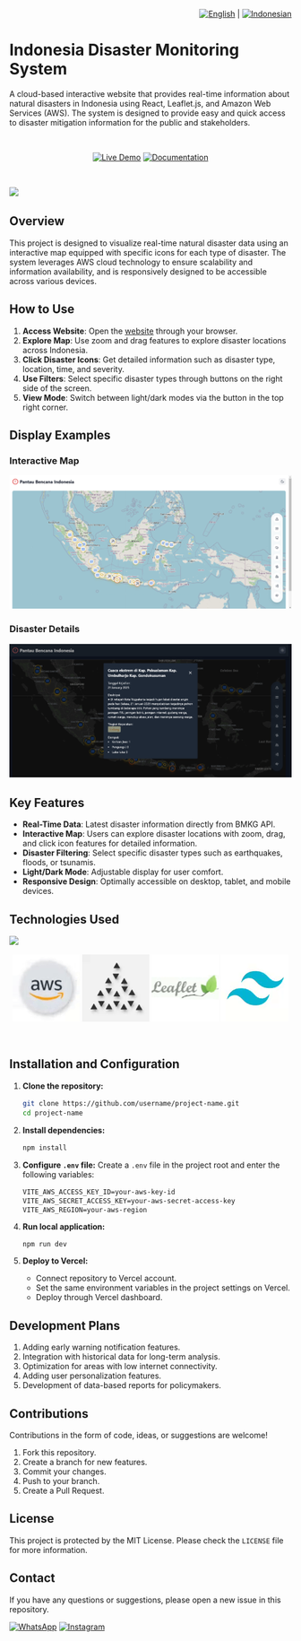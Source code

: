 <div align="right">

<a href="README.md"><img src="https://flagcdn.com/w40/gb.png" width="25" alt="English"></a> | 
<a href="README-ID.md"><img src="https://flagcdn.com/w40/id.png" width="20" alt="Indonesian"></a>

</div>

# Indonesia Disaster Monitoring System

A cloud-based interactive website that provides real-time information about natural disasters in Indonesia using React, Leaflet.js, and Amazon Web Services (AWS). The system is designed to provide easy and quick access to disaster mitigation information for the public and stakeholders.

<br>

<div align="center">

[![Live Demo](https://img.shields.io/badge/Live_Demo-00A4EF?style=for-the-badge&logo=web&logoColor=white)](https://zekia-map-bencana-indonesia.vercel.app/)  [![Documentation](https://img.shields.io/badge/Documentation-00A4EF?style=for-the-badge&logo=book&logoColor=white)](https://drive.google.com/file/d/1/documentation-link)

</div>

<br>

![](./readmemedia/preview.gif)

## Overview

This project is designed to visualize real-time natural disaster data using an interactive map equipped with specific icons for each type of disaster. The system leverages AWS cloud technology to ensure scalability and information availability, and is responsively designed to be accessible across various devices.

## How to Use

1. **Access Website**: Open the [website](https://zekia-map-bencana-indonesia.vercel.app/) through your browser.  
2. **Explore Map**: Use zoom and drag features to explore disaster locations across Indonesia.  
3. **Click Disaster Icons**: Get detailed information such as disaster type, location, time, and severity.  
4. **Use Filters**: Select specific disaster types through buttons on the right side of the screen.  
5. **View Mode**: Switch between light/dark modes via the button in the top right corner.

## Display Examples

### Interactive Map
![](./readmemedia/sslightmode.png)

### Disaster Details
![](./readmemedia/ssdetailbencana.png)

## Key Features

- **Real-Time Data**: Latest disaster information directly from BMKG API.  
- **Interactive Map**: Users can explore disaster locations with zoom, drag, and click icon features for detailed information.  
- **Disaster Filtering**: Select specific disaster types such as earthquakes, floods, or tsunamis.  
- **Light/Dark Mode**: Adjustable display for user comfort.  
- **Responsive Design**: Optimally accessible on desktop, tablet, and mobile devices.

## Technologies Used
![](./readmemedia/vite+react.gif)  

<div align="center">
   
![AWS](https://github.com/Ryan-infitech/Map-Informasi-Bencana/blob/main/readmemedia/aws.gif)  ![Vercel](https://github.com/Ryan-infitech/Map-Informasi-Bencana/blob/main/readmemedia/vercel.gif)  ![Leaflet.js](https://github.com/Ryan-infitech/Map-Informasi-Bencana/blob/main/readmemedia/leaflet.gif)  ![Tailwind CSS](https://github.com/Ryan-infitech/Map-Informasi-Bencana/blob/main/readmemedia/tailwind.gif)

</div>

<br>

## Installation and Configuration

1. **Clone the repository:**
   ```bash
   git clone https://github.com/username/project-name.git
   cd project-name
   ```

2. **Install dependencies:**
   ```bash
   npm install
   ```

3. **Configure `.env` file:**
   Create a `.env` file in the project root and enter the following variables:
   ```env
   VITE_AWS_ACCESS_KEY_ID=your-aws-key-id
   VITE_AWS_SECRET_ACCESS_KEY=your-aws-secret-access-key
   VITE_AWS_REGION=your-aws-region
   ```

4. **Run local application:**
   ```bash
   npm run dev
   ```

5. **Deploy to Vercel:**
   - Connect repository to Vercel account.
   - Set the same environment variables in the project settings on Vercel.
   - Deploy through Vercel dashboard.

## Development Plans

1. Adding early warning notification features.  
2. Integration with historical data for long-term analysis.  
3. Optimization for areas with low internet connectivity.  
4. Adding user personalization features.  
5. Development of data-based reports for policymakers.

## Contributions

Contributions in the form of code, ideas, or suggestions are welcome!  
1. Fork this repository.  
2. Create a branch for new features.  
3. Commit your changes.  
4. Push to your branch.  
5. Create a Pull Request.

## License

This project is protected by the MIT License. Please check the `LICENSE` file for more information.

## Contact

If you have any questions or suggestions, please open a new issue in this repository.

[![WhatsApp](https://img.shields.io/badge/WhatsApp-25D366?style=for-the-badge&logo=whatsapp&logoColor=white)](https://wa.me/6285157517798)
[![Instagram](https://img.shields.io/badge/Instagram-E4405F?style=for-the-badge&logo=instagram&logoColor=white)](https://www.instagram.com/ryan.septiawan__/)

